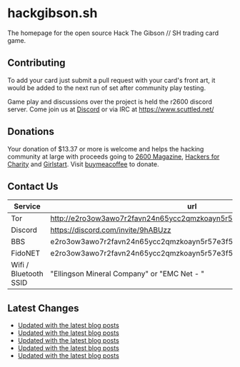 # hackgibson.sh
The homepage for the open source Hack The Gibson // SH trading card game.


## Contributing

To add your card just submit a pull request with your card's front art, it would be added to the next run of set after community play testing.

Game play and discussions over the project is held the r2600 discord server. Come join us at [Discord](https://discord.com/invite/9hABUzz) or via IRC at https://www.scuttled.net/


## Donations

Your donation of $13.37 or more is welcome and helps the hacking community at large with proceeds going to [2600 Magazine](https://2600.com/), [Hackers for Charity](https://hackersforcharity.org) and [Girlstart](https://girlstart.org).  Visit [buymeacoffee](https://www.buymeacoffee.com/hackgibson.sh) to donate.


## Contact Us

Service | url
-|-
Tor | http://e2ro3ow3awo7r2favn24n65ycc2qmzkoayn5r57e3f56nvjwdcgg32ad.onion
Discord | https://discord.com/invite/9hABUzz
BBS | e2ro3ow3awo7r2favn24n65ycc2qmzkoayn5r57e3f56nvjwdcgg32ad.onion:23
FidoNET | e2ro3ow3awo7r2favn24n65ycc2qmzkoayn5r57e3f56nvjwdcgg32ad.onion:24554
Wifi / Bluetooth SSID | "Ellingson Mineral Company" or "EMC Net - <fidonet address>"

## Latest Changes
<!-- BLOG-POST-LIST:START -->
- [Updated with the latest blog posts](https://github.com/DFW2600/hackgibson.sh/commit/4d3ef6b0ca1d817f13c4476d9a4e745059dd452e)
- [Updated with the latest blog posts](https://github.com/DFW2600/hackgibson.sh/commit/f5b8cd375d3d4d71dd4f165933b2fd0445ed4d4b)
- [Updated with the latest blog posts](https://github.com/DFW2600/hackgibson.sh/commit/1a99de50529364ca15476f7a3f85be052091dc5c)
- [Updated with the latest blog posts](https://github.com/DFW2600/hackgibson.sh/commit/c1276758fd0785937ca96f3184a62b092de8a267)
- [Updated with the latest blog posts](https://github.com/DFW2600/hackgibson.sh/commit/a41e434f939c2f51b6ead1e32da5c3e1051babec)
<!-- BLOG-POST-LIST:END -->
